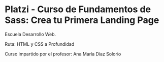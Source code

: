 # Platzi - Curso de Fundamentos de Sass: Crea tu Primera Landing Page

Escuela Desarrollo Web.

Ruta: HTML y CSS a Profundidad

Curso impartido por el profesor: Ana María Díaz Solorio
